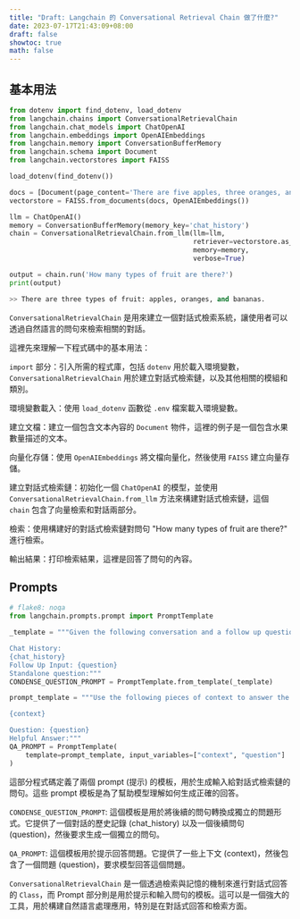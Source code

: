 ```yaml
---
title: "Draft: Langchain 的 Conversational Retrieval Chain 做了什麼?"
date: 2023-07-17T21:43:09+08:00
draft: false
showtoc: true
math: false
---
```


## 基本用法

```python
from dotenv import find_dotenv, load_dotenv
from langchain.chains import ConversationalRetrievalChain
from langchain.chat_models import ChatOpenAI
from langchain.embeddings import OpenAIEmbeddings
from langchain.memory import ConversationBufferMemory
from langchain.schema import Document
from langchain.vectorstores import FAISS

load_dotenv(find_dotenv())

docs = [Document(page_content='There are five apples, three oranges, and two bananas.')]
vectorstore = FAISS.from_documents(docs, OpenAIEmbeddings())

llm = ChatOpenAI()
memory = ConversationBufferMemory(memory_key='chat_history')
chain = ConversationalRetrievalChain.from_llm(llm=llm,
                                              retriever=vectorstore.as_retriever(),
                                              memory=memory,
                                              verbose=True)

output = chain.run('How many types of fruit are there?')
print(output)

>> There are three types of fruit: apples, oranges, and bananas.
```

`ConversationalRetrievalChain` 是用來建立一個對話式檢索系統，讓使用者可以透過自然語言的問句來檢索相關的對話。

這裡先來理解一下程式碼中的基本用法：

`import` 部分：引入所需的程式庫，包括 `dotenv` 用於載入環境變數，`ConversationalRetrievalChain` 用於建立對話式檢索鏈，以及其他相關的模組和類別。

環境變數載入：使用 `load_dotenv` 函數從 `.env` 檔案載入環境變數。

建立文檔：建立一個包含文本內容的 `Document` 物件，這裡的例子是一個包含水果數量描述的文本。

向量化存儲：使用 `OpenAIEmbeddings` 將文檔向量化，然後使用 `FAISS` 建立向量存儲。

建立對話式檢索鏈：初始化一個 `ChatOpenAI` 的模型，並使用`ConversationalRetrievalChain.from_llm` 方法來構建對話式檢索鏈，這個 `chain` 包含了向量檢索和對話兩部分。

檢索：使用構建好的對話式檢索鏈對問句 "How many types of fruit are there?" 進行檢索。

輸出結果：打印檢索結果，這裡是回答了問句的內容。

## Prompts

```python
# flake8: noqa
from langchain.prompts.prompt import PromptTemplate

_template = """Given the following conversation and a follow up question, rephrase the follow up question to be a standalone question, in its original language.

Chat History:
{chat_history}
Follow Up Input: {question}
Standalone question:"""
CONDENSE_QUESTION_PROMPT = PromptTemplate.from_template(_template)

prompt_template = """Use the following pieces of context to answer the question at the end. If you don't know the answer, just say that you don't know, don't try to make up an answer.

{context}

Question: {question}
Helpful Answer:"""
QA_PROMPT = PromptTemplate(
    template=prompt_template, input_variables=["context", "question"]
)

```

這部分程式碼定義了兩個 prompt (提示) 的模板，用於生成輸入給對話式檢索鏈的問句。這些 prompt 模板是為了幫助模型理解如何生成正確的回答。

`CONDENSE_QUESTION_PROMPT`: 這個模板是用於將後續的問句轉換成獨立的問題形式。它提供了一個對話的歷史記錄 (chat_history) 以及一個後續問句 (question)，然後要求生成一個獨立的問句。

`QA_PROMPT`: 這個模板用於提示回答問題。它提供了一些上下文 (context)，然後包含了一個問題 (question)，要求模型回答這個問題。

`ConversationalRetrievalChain` 是一個透過檢索與記憶的機制來進行對話式回答的 `Class`，而 Prompt 部分則是用於提示和輸入問句的模板。這可以是一個強大的工具，用於構建自然語言處理應用，特別是在對話式回答和檢索方面。
